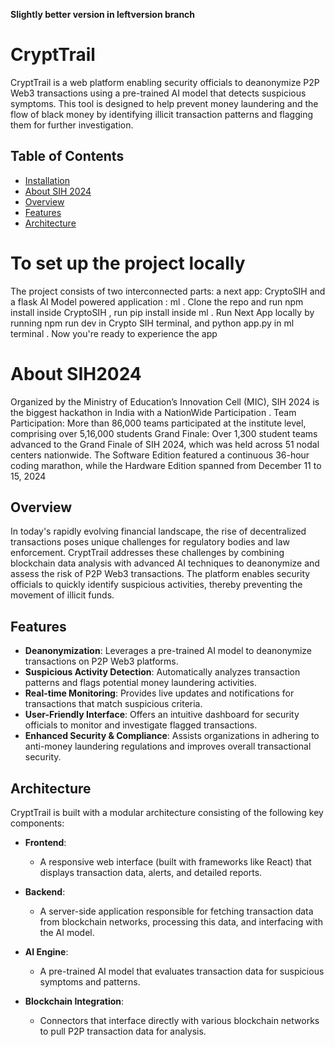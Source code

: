 
**Slightly better version in leftversion branch** 

# CryptTrail
CryptTrail is a web platform enabling security officials to deanonymize P2P Web3 transactions using a pre-trained AI model that detects suspicious symptoms. This tool is designed to help prevent money laundering and the flow of black money by identifying illicit transaction patterns and flagging them for further investigation.

## Table of Contents

- [Installation](#installation)
- [About SIH 2024](#sih2024)
- [Overview](#overview)
- [Features](#features)
- [Architecture](#architecture)


# To set up the project locally
The project consists of two interconnected parts: a next app: CryptoSIH and a flask AI Model powered application : ml . 
Clone the repo and run npm install inside CryptoSIH , run pip install inside ml .
Run Next App locally by running npm run dev in Crypto SIH terminal, and python app.py in ml terminal .
Now you're ready to experience the app

# About SIH2024 
Organized by the Ministry of Education’s Innovation Cell (MIC), SIH 2024 is the biggest hackathon in India with a NationWide Participation .
Team Participation: More than 86,000 teams participated at the institute level, comprising over 5,16,000 students
Grand Finale: Over 1,300 student teams advanced to the Grand Finale of SIH 2024, which was held across 51 nodal centers nationwide. The Software Edition featured a continuous 36-hour coding marathon, while the Hardware Edition spanned from December 11 to 15, 2024

## Overview

In today's rapidly evolving financial landscape, the rise of decentralized transactions poses unique challenges for regulatory bodies and law enforcement. CryptTrail addresses these challenges by combining blockchain data analysis with advanced AI techniques to deanonymize and assess the risk of P2P Web3 transactions. The platform enables security officials to quickly identify suspicious activities, thereby preventing the movement of illicit funds.

## Features

- **Deanonymization**: Leverages a pre-trained AI model to deanonymize transactions on P2P Web3 platforms.
- **Suspicious Activity Detection**: Automatically analyzes transaction patterns and flags potential money laundering activities.
- **Real-time Monitoring**: Provides live updates and notifications for transactions that match suspicious criteria.
- **User-Friendly Interface**: Offers an intuitive dashboard for security officials to monitor and investigate flagged transactions.
- **Enhanced Security & Compliance**: Assists organizations in adhering to anti-money laundering regulations and improves overall transactional security.

## Architecture

CryptTrail is built with a modular architecture consisting of the following key components:

- **Frontend**:  
  - A responsive web interface (built with frameworks like React) that displays transaction data, alerts, and detailed reports.
  
- **Backend**:  
  - A server-side application responsible for fetching transaction data from blockchain networks, processing this data, and interfacing with the AI model.
  
- **AI Engine**:  
  - A pre-trained AI model that evaluates transaction data for suspicious symptoms and patterns.
  
- **Blockchain Integration**:  
  - Connectors that interface directly with various blockchain networks to pull P2P transaction data for analysis.

